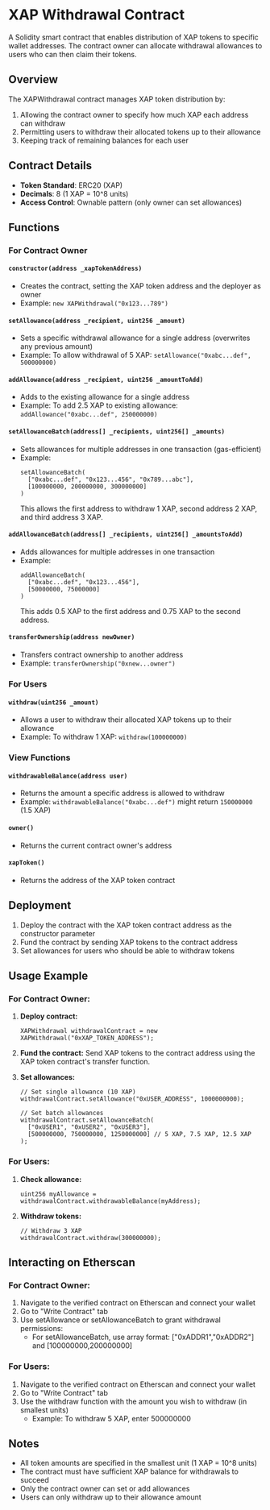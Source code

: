 # XAP Withdrawal Contract

A Solidity smart contract that enables distribution of XAP tokens to specific wallet addresses. The contract owner can allocate withdrawal allowances to users who can then claim their tokens.

## Overview

The XAPWithdrawal contract manages XAP token distribution by:

1. Allowing the contract owner to specify how much XAP each address can withdraw
2. Permitting users to withdraw their allocated tokens up to their allowance
3. Keeping track of remaining balances for each user

## Contract Details

- **Token Standard**: ERC20 (XAP)
- **Decimals**: 8 (1 XAP = 10^8 units)
- **Access Control**: Ownable pattern (only owner can set allowances)

## Functions

### For Contract Owner

#### `constructor(address _xapTokenAddress)`

- Creates the contract, setting the XAP token address and the deployer as owner
- Example: `new XAPWithdrawal("0x123...789")`

#### `setAllowance(address _recipient, uint256 _amount)`

- Sets a specific withdrawal allowance for a single address (overwrites any previous amount)
- Example: To allow withdrawal of 5 XAP: `setAllowance("0xabc...def", 500000000)`

#### `addAllowance(address _recipient, uint256 _amountToAdd)`

- Adds to the existing allowance for a single address
- Example: To add 2.5 XAP to existing allowance: `addAllowance("0xabc...def", 250000000)`

#### `setAllowanceBatch(address[] _recipients, uint256[] _amounts)`

- Sets allowances for multiple addresses in one transaction (gas-efficient)
- Example:
  ```
  setAllowanceBatch(
    ["0xabc...def", "0x123...456", "0x789...abc"],
    [100000000, 200000000, 300000000]
  )
  ```
  This allows the first address to withdraw 1 XAP, second address 2 XAP, and third address 3 XAP.

#### `addAllowanceBatch(address[] _recipients, uint256[] _amountsToAdd)`

- Adds allowances for multiple addresses in one transaction
- Example:
  ```
  addAllowanceBatch(
    ["0xabc...def", "0x123...456"],
    [50000000, 75000000]
  )
  ```
  This adds 0.5 XAP to the first address and 0.75 XAP to the second address.

#### `transferOwnership(address newOwner)`

- Transfers contract ownership to another address
- Example: `transferOwnership("0xnew...owner")`

### For Users

#### `withdraw(uint256 _amount)`

- Allows a user to withdraw their allocated XAP tokens up to their allowance
- Example: To withdraw 1 XAP: `withdraw(100000000)`

### View Functions

#### `withdrawableBalance(address user)`

- Returns the amount a specific address is allowed to withdraw
- Example: `withdrawableBalance("0xabc...def")` might return `150000000` (1.5 XAP)

#### `owner()`

- Returns the current contract owner's address

#### `xapToken()`

- Returns the address of the XAP token contract

## Deployment

1. Deploy the contract with the XAP token contract address as the constructor parameter
2. Fund the contract by sending XAP tokens to the contract address
3. Set allowances for users who should be able to withdraw tokens

## Usage Example

### For Contract Owner:

1. **Deploy contract:**

   ```solidity
   XAPWithdrawal withdrawalContract = new XAPWithdrawal("0xXAP_TOKEN_ADDRESS");
   ```

2. **Fund the contract:**
   Send XAP tokens to the contract address using the XAP token contract's transfer function.

3. **Set allowances:**

   ```solidity
   // Set single allowance (10 XAP)
   withdrawalContract.setAllowance("0xUSER_ADDRESS", 1000000000);

   // Set batch allowances
   withdrawalContract.setAllowanceBatch(
     ["0xUSER1", "0xUSER2", "0xUSER3"],
     [500000000, 750000000, 1250000000] // 5 XAP, 7.5 XAP, 12.5 XAP
   );
   ```

### For Users:

1. **Check allowance:**

   ```solidity
   uint256 myAllowance = withdrawalContract.withdrawableBalance(myAddress);
   ```

2. **Withdraw tokens:**
   ```solidity
   // Withdraw 3 XAP
   withdrawalContract.withdraw(300000000);
   ```

## Interacting on Etherscan

### For Contract Owner:

1. Navigate to the verified contract on Etherscan and connect your wallet
2. Go to "Write Contract" tab
3. Use setAllowance or setAllowanceBatch to grant withdrawal permissions:
   - For setAllowanceBatch, use array format: ["0xADDR1","0xADDR2"] and [100000000,200000000]

### For Users:

1. Navigate to the verified contract on Etherscan and connect your wallet
2. Go to "Write Contract" tab
3. Use the withdraw function with the amount you wish to withdraw (in smallest units)
   - Example: To withdraw 5 XAP, enter 500000000

## Notes

- All token amounts are specified in the smallest unit (1 XAP = 10^8 units)
- The contract must have sufficient XAP balance for withdrawals to succeed
- Only the contract owner can set or add allowances
- Users can only withdraw up to their allowance amount
